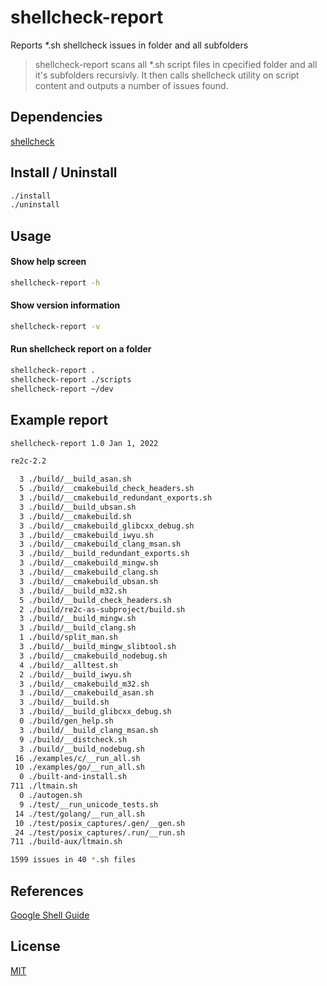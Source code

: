# shellcheck-report

Reports *.sh shellcheck issues in folder and all subfolders

> shellcheck-report scans all *.sh script files in
> cpecified folder and all it's subfolders recursivly.
> It then calls shellcheck utility on script content and
> outputs a number of issues found.

## Dependencies

[shellcheck](https://www.shellcheck.net)

## Install / Uninstall

```sh
./install
./uninstall
```

## Usage

#### Show help screen

```sh
shellcheck-report -h
```

#### Show version information

```sh
shellcheck-report -v
```

#### Run shellcheck report on a folder

```sh
shellcheck-report .
shellcheck-report ./scripts
shellcheck-report ~/dev
```

## Example report

```sh
shellcheck-report 1.0 Jan 1, 2022

re2c-2.2

  3 ./build/__build_asan.sh
  5 ./build/__cmakebuild_check_headers.sh
  3 ./build/__cmakebuild_redundant_exports.sh
  3 ./build/__build_ubsan.sh
  3 ./build/__cmakebuild.sh
  3 ./build/__cmakebuild_glibcxx_debug.sh
  3 ./build/__cmakebuild_iwyu.sh
  3 ./build/__cmakebuild_clang_msan.sh
  3 ./build/__build_redundant_exports.sh
  3 ./build/__cmakebuild_mingw.sh
  3 ./build/__cmakebuild_clang.sh
  3 ./build/__cmakebuild_ubsan.sh
  3 ./build/__build_m32.sh
  5 ./build/__build_check_headers.sh
  2 ./build/re2c-as-subproject/build.sh
  3 ./build/__build_mingw.sh
  3 ./build/__build_clang.sh
  1 ./build/split_man.sh
  3 ./build/__build_mingw_slibtool.sh
  3 ./build/__cmakebuild_nodebug.sh
  4 ./build/__alltest.sh
  2 ./build/__build_iwyu.sh
  3 ./build/__cmakebuild_m32.sh
  3 ./build/__cmakebuild_asan.sh
  3 ./build/__build.sh
  3 ./build/__build_glibcxx_debug.sh
  0 ./build/gen_help.sh
  3 ./build/__build_clang_msan.sh
  9 ./build/__distcheck.sh
  3 ./build/__build_nodebug.sh
 16 ./examples/c/__run_all.sh
 10 ./examples/go/__run_all.sh
  0 ./built-and-install.sh
711 ./ltmain.sh
  0 ./autogen.sh
  9 ./test/__run_unicode_tests.sh
 14 ./test/golang/__run_all.sh
 10 ./test/posix_captures/.gen/__gen.sh
 24 ./test/posix_captures/.run/__run.sh
711 ./build-aux/ltmain.sh

1599 issues in 40 *.sh files
```

## References

[Google Shell Guide](https://google.github.io/styleguide/shellguide.html)

## License

[MIT](LICENSE)
